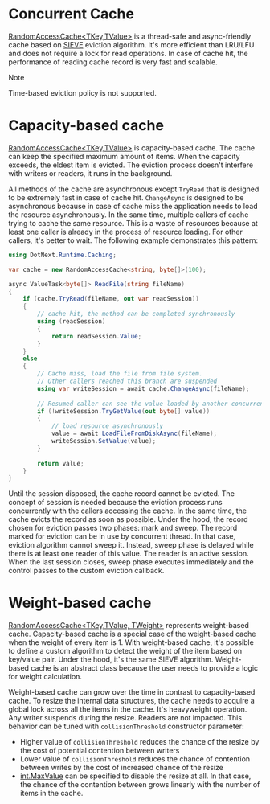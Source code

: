 Concurrent Cache
====
[RandomAccessCache&lt;TKey,TValue&gt;](xref:DotNext.Runtime.Caching.RandomAccessCache`2) is a thread-safe and async-friendly cache based on [SIEVE](https://cachemon.github.io/SIEVE-website/) eviction algorithm. It's more efficient than LRU/LFU and does not require a lock for read operations. In case of cache hit, the performance of reading cache record is very fast and scalable.

> [!NOTE]
> Time-based eviction policy is not supported.

# Capacity-based cache
[RandomAccessCache&lt;TKey,TValue&gt;](xref:DotNext.Runtime.Caching.RandomAccessCache`2) is capacity-based cache. The cache can keep the specified maximum amount of items. When the capacity exceeds, the eldest item is evicted. The eviction process doesn't interfere with writers or readers, it runs in the background.

All methods of the cache are asynchronous except `TryRead` that is designed to be extremely fast in case of cache hit. `ChangeAsync` is designed to be asynchronous because in case of cache miss the application needs to load the resource asynchronously. In the same time, multiple callers of cache trying to cache the same resource. This is a waste of resources because at least one caller is already in the process of resource loading. For other callers, it's better to wait. The following example demonstrates this pattern:
```csharp
using DotNext.Runtime.Caching;

var cache = new RandomAccessCache<string, byte[]>(100);

async ValueTask<byte[]> ReadFile(string fileName)
{
    if (cache.TryRead(fileName, out var readSession))
    {
        // cache hit, the method can be completed synchronously
        using (readSession)
        {
            return readSession.Value;
        }
    }
    else
    {
        // Cache miss, load the file from file system.
        // Other callers reached this branch are suspended
        using var writeSession = await cache.ChangeAsync(fileName);
        
        // Resumed caller can see the value loaded by another concurrent flow, no need to load resource again
        if (!writeSession.TryGetValue(out byte[] value))
        {
            // load resource asynchronously
            value = await LoadFileFromDiskAsync(fileName);
            writeSession.SetValue(value);
        }
        
        return value;
    }
}
```

Until the session disposed, the cache record cannot be evicted. The concept of session is needed because the eviction process runs concurrently with the callers accessing the cache. In the same time, the cache evicts the record as soon as possible. Under the hood, the record chosen for eviction passes two phases: mark and sweep. The record marked for eviction can be in use by concurrent thread. In that case, eviction algorithm cannot sweep it. Instead, sweep phase is delayed while there is at least one reader of this value. The reader is an active session. When the last session closes, sweep phase executes immediately and the control passes to the custom eviction callback.

# Weight-based cache
[RandomAccessCache&lt;TKey,TValue, TWeight&gt;](xref:DotNext.Runtime.Caching.RandomAccessCache`3) represents weight-based cache. Capacity-based cache is a special case of the weight-based cache when the weight of every item is 1. With weight-based cache, it's possible to define a custom algorithm to detect the weight of the item based on key/value pair. Under the hood, it's the same SIEVE algorithm. Weight-based cache is an abstract class because the user needs to provide a logic for weight calculation.

Weight-based cache can grow over the time in contrast to capacity-based cache. To resize the internal data structures, the cache needs to acquire a global lock across all the items in the cache. It's heavyweight operation. Any writer suspends during the resize. Readers are not impacted. This behavior can be tuned with `collisionThreshold` constructor parameter:
* Higher value of `collisionThreshold` reduces the chance of the resize by the cost of potential contention between writers
* Lower value of `collisionThreshold` reduces the chance of contention between writes by the cost of increased chance of the resize
* [int.MaxValue](https://learn.microsoft.com/en-us/dotnet/api/system.int32.maxvalue) can be specified to disable the resize at all. In that case, the chance of the contention between grows linearly with the number of items in the cache.